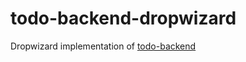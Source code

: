 todo-backend-dropwizard
===============

Dropwizard implementation of [todo-backend](http://todo-backend.thepete.net/)
